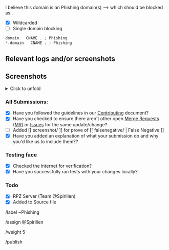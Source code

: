 I believe this domain is an Phishing domain(s) --> which should be blocked as..

- [X] Wildcarded
- [ ] Single domain blocking

```python
domain   CNAME . ; Phishing
*.domain   CNAME . ; Phishing
```

## Relevant logs and/or screenshots
<!-- Be as clear as possible: nobody can read your mind, and nobody is looking at your issue over your shoulder. -->


## Screenshots
<details><summary>Click to unfold</summary>



</details>

### All Submissions:
- [X] Have you followed the guidelines in our [Contributing](CONTRIBUTING.md)
	  document?
- [x] Have you checked to ensure there aren't other open
      [Merge Requests (MR)](../merge_requests) or [Issues](../issues) for the
      same update/change?
- [ ] Added [[ screenshot/ ]] for prove of [[ falsenegative/ | False Negative ]]
- [X] Have you added an explanation of what your submission do and why you'd
	  like us to include them??

### Testing face
- [X] Checked the internet for verification?
- [X] Have you successfully ran tests with your changes locally?

### Todo
- [X] RPZ Server (Team @Spirillen)
- [X] Added to Source file

/label ~Phishing

/assign @Spirillen

/weight 5

/publish

